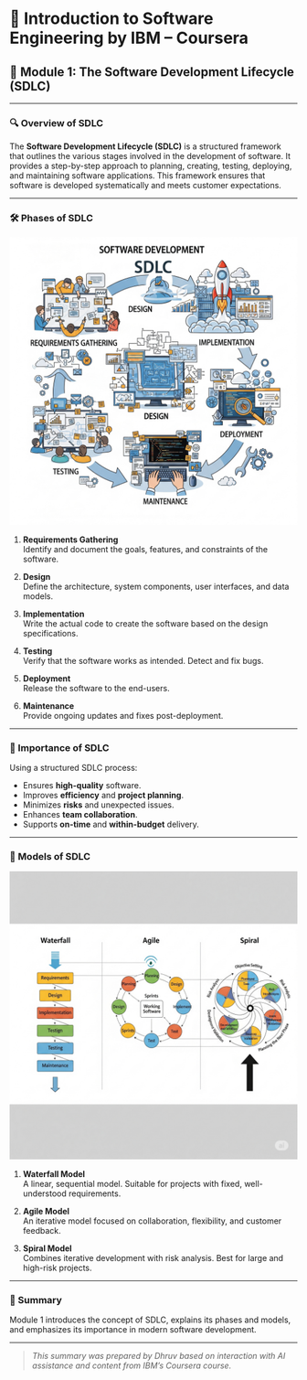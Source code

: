 # 📘 Introduction to Software Engineering by IBM – Coursera  
## 🧩 Module 1: The Software Development Lifecycle (SDLC)

---

### 🔍 Overview of SDLC

The **Software Development Lifecycle (SDLC)** is a structured framework that outlines the various stages involved in the development of software. It provides a step-by-step approach to planning, creating, testing, deploying, and maintaining software applications. This framework ensures that software is developed systematically and meets customer expectations.

---

### 🛠️ Phases of SDLC

![Phases of SDLC](./images/Phases_Of_SDLC.png)

1. **Requirements Gathering**  
   Identify and document the goals, features, and constraints of the software.

2. **Design**  
   Define the architecture, system components, user interfaces, and data models.

3. **Implementation**  
   Write the actual code to create the software based on the design specifications.

4. **Testing**  
   Verify that the software works as intended. Detect and fix bugs.

5. **Deployment**  
   Release the software to the end-users.

6. **Maintenance**  
   Provide ongoing updates and fixes post-deployment.

---

### 🎯 Importance of SDLC

Using a structured SDLC process:

- Ensures **high-quality** software.
- Improves **efficiency** and **project planning**.
- Minimizes **risks** and unexpected issues.
- Enhances **team collaboration**.
- Supports **on-time** and **within-budget** delivery.

---

### 🔄 Models of SDLC

![SDLC Models](./images/Models_Of_SDLC.png)

1. **Waterfall Model**  
   A linear, sequential model. Suitable for projects with fixed, well-understood requirements.

2. **Agile Model**  
   An iterative model focused on collaboration, flexibility, and customer feedback.

3. **Spiral Model**  
   Combines iterative development with risk analysis. Best for large and high-risk projects.

---

### 🧠 Summary

Module 1 introduces the concept of SDLC, explains its phases and models, and emphasizes its importance in modern software development.

---

> _This summary was prepared by Dhruv based on interaction with AI assistance and content from IBM’s Coursera course._
